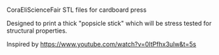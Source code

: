 #
CoraEliScienceFair
STL files for cardboard press

Designed to print a thick "popsicle stick" which will be stress tested for structural properties.

Inspired by https://www.youtube.com/watch?v=0ItPfhx3ulw&t=5s
